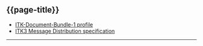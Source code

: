 ## {{page-title}}

- [ITK-Document-Bundle-1 profile](https://fhir.nhs.uk/STU3/StructureDefinition/ITK-Document-Bundle-1)
- [ITK3 Message Distribution specification](https://developer.nhs.uk/apis/itk3messagedistribution-2-10-0/index.html)

---